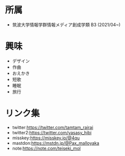 # 所属
* 筑波大学情報学群情報メディア創成学類 B3 (2021/04~)
# 興味
* デザイン
* 作曲
* おえかき
* 短歌
* 睡眠
* 旅行
# リンク集
* twitter:https://twitter.com/tamtam_rairai
* twitter2:https://twitter.com/yasasy_hibi
* misskey:https://misskey.io/@4qu
* mastdon:https://mstdn.jp/@Pax_malloyaka
* note:https://note.com/teiseki_mol
